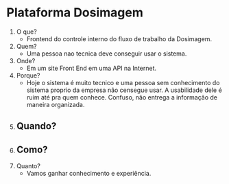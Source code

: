 # Plataforma Dosimagem

1. O que?
    - Frontend do controle interno do fluxo de trabalho da Dosimagem.
2. Quem? 
    - Uma pessoa nao tecnica deve conseguir usar o sistema. 
3. Onde?
    - Em um site Front End em uma API na Internet.
4. Porque?
    - Hoje o sistema é muito tecnico e uma pessoa sem conhecimento do sistema proprio da empresa não censegue usar. A usabilidade dele é ruim até pra quem conhece. Confuso, não entrega a informação de maneira organizada.
5. Quando?
    - 
6. Como?
    - 
7. Quanto?
   - Vamos ganhar conhecimento e experiência.
